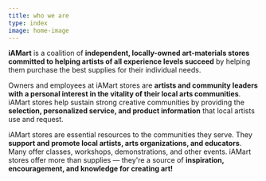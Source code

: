 ```yaml
---
title: who we are
type: index
image: home-image
---
```

**iAMart** is a coalition of **independent, locally-owned art-materials stores committed to helping artists of all experience levels succeed** by helping them purchase the best supplies for their individual needs.

Owners and employees at iAMart stores are **artists and community leaders with a personal interest in the vitality of their local arts communities**. iAMart stores help sustain strong creative communities by providing the **selection, personalized service, and product information** that local artists use and request.

iAMart stores are essential resources to the communities they serve. They **support and promote local artists, arts organizations, and educators**. Many offer classes, workshops, demonstrations, and other events. iAMart stores offer more than supplies — they're a source of **inspiration, encouragement, and knowledge for creating art!**
